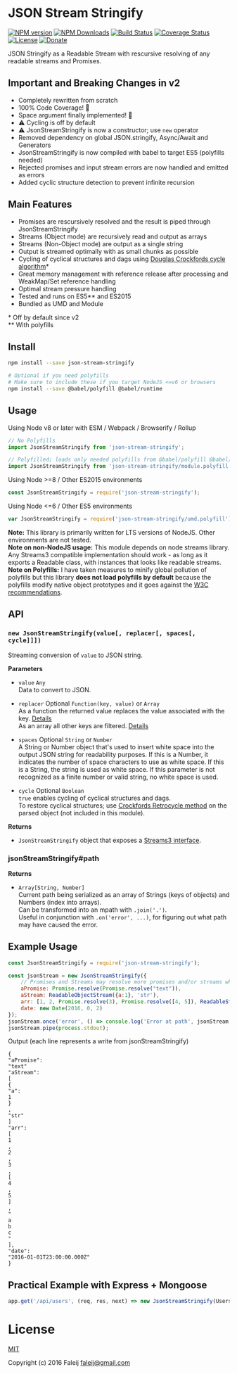 # JSON Stream Stringify
[![NPM version][npm-image]][npm-url]
[![NPM Downloads][downloads-image]][downloads-url]
[![Build Status][travis-image]][travis-url]
[![Coverage Status][coveralls-image]][coveralls-url]
[![License][license-image]](LICENSE)
[![Donate][donate-image]][donate-url]

JSON Stringify as a Readable Stream with rescursive resolving of any readable streams and Promises.

## Important and Breaking Changes in v2
 - Completely rewritten from scratch
 - 100% Code Coverage! 🎉
 - Space argument finally implemented! 🎉
 - ⚠️ Cycling is off by default 
 - ⚠️ JsonStreamStringify is now a constructor; use ``new`` operator
 - Removed dependency on global JSON.stringify, Async/Await and Generators
 - JsonStreamStringify is now compiled with babel to target ES5 (polyfills needed)
 - Rejected promises and input stream errors are now handled and emitted as errors
 - Added cyclic structure detection to prevent infinite recursion

## Main Features
- Promises are rescursively resolved and the result is piped through JsonStreamStringify
- Streams (Object mode) are recursively read and output as arrays
- Streams (Non-Object mode) are output as a single string
- Output is streamed optimally with as small chunks as possible
- Cycling of cyclical structures and dags using [Douglas Crockfords cycle algorithm](https://github.com/douglascrockford/JSON-js)*
- Great memory management with reference release after processing and WeakMap/Set reference handling
- Optimal stream pressure handling
- Tested and runs on ES5** and ES2015
- Bundled as UMD and Module

\* Off by default since v2  
\** With polyfills  

## Install

```bash
npm install --save json-stream-stringify

# Optional if you need polyfills
# Make sure to include these if you target NodeJS <=v6 or browsers
npm install --save @babel/polyfill @babel/runtime
```

## Usage
Using Node v8 or later with ESM / Webpack / Browserify / Rollup
```javascript
// No Polyfills
import JsonStreamStringify from 'json-stream-stringify';
```
```javascript
// Polyfilled; loads only needed polyfills from @babel/polyfill @babel/runtime
import JsonStreamStringify from 'json-stream-stringify/module.polyfill';
```

Using Node >=8 / Other ES2015 environments
```javascript
const JsonStreamStringify = require('json-stream-stringify');
```

Using Node <=6 / Other ES5 environments
```javascript
var JsonStreamStringify = require('json-stream-stringify/umd.polyfill');
```

**Note:** This library is primarily written for LTS versions of NodeJS. Other environments are not tested.  
**Note on non-NodeJS usage:** This module depends on node streams library. Any Streams3 compatible implementation should work - as long as it exports a Readable class, with instances that looks like readable streams.  
**Note on Polyfills:** I have taken measures to minify global pollution of polyfills but this library **does not load polyfills by default** because the polyfills modify native object prototypes and it goes against the [W3C recommendations](https://www.w3.org/2001/tag/doc/polyfills/#advice-for-library-and-framework-authors).

## API

### `new JsonStreamStringify(value[, replacer[, spaces[, cycle]]])`  

Streaming conversion of ``value`` to JSON string.

**Parameters**
- ``value`` ``Any``  
  Data to convert to JSON.

- ``replacer`` Optional ``Function(key, value)`` or ``Array``  
  As a function the returned value replaces the value associated with the key. [Details](https://developer.mozilla.org/en/docs/Web/JavaScript/Reference/Global_Objects/JSON/stringify#The_replacer_parameter)  
 As an array all other keys are filtered. [Details](https://developer.mozilla.org/en/docs/Web/JavaScript/Reference/Global_Objects/JSON/stringify#Example_with_an_array)
 
- ``spaces`` Optional ``String`` or ``Number``  
  A String or Number object that's used to insert white space into the output JSON string for readability purposes. If this is a Number, it indicates the number of space characters to use as white space. If this is a String, the string is used as white space. If this parameter is not recognized as a finite number or valid string, no white space is used.

- ``cycle`` Optional ``Boolean``  
  ``true`` enables cycling of cyclical structures and dags.  
  To restore cyclical structures; use [Crockfords Retrocycle method](https://github.com/douglascrockford/JSON-js) on the parsed object (not included in this module).
 
**Returns**
- ``JsonStreamStringify`` object that exposes a [Streams3 interface](https://nodejs.org/api/stream.html#stream_class_stream_readable).

### jsonStreamStringify#path

**Returns**
- ``Array[String, Number]``  
  Current path being serialized as an array of Strings (keys of objects) and Numbers (index into arrays).  
  Can be transformed into an mpath with ``.join('.')``.  
  Useful in conjunction with ``.on('error', ...)``, for figuring out what path may have caused the error.

## Example Usage
```javascript
const JsonStreamStringify = require('json-stream-stringify');

const jsonStream = new JsonStreamStringify({
    // Promises and Streams may resolve more promises and/or streams which will be consumed and processed into json output
    aPromise: Promise.resolve(Promise.resolve("text")),
    aStream: ReadableObjectStream({a:1}, 'str'),
    arr: [1, 2, Promise.resolve(3), Promise.resolve([4, 5]), ReadableStream('a', 'b', 'c')],
    date: new Date(2016, 0, 2)
});
jsonStream.once('error', () => console.log('Error at path', jsonStream.stack.join('.')));
jsonStream.pipe(process.stdout);
```
Output (each line represents a write from jsonStreamStringify)
```
{
"aPromise":
"text"
"aStream":
[
{
"a":
1
}
,
"str"
]
"arr":
[
1
,
2
,
3
,
[
4
,
5
]
,
"
a
b
c
"
],
"date":
"2016-01-01T23:00:00.000Z"
}
```

## Practical Example with Express + Mongoose
```javascript
app.get('/api/users', (req, res, next) => new JsonStreamStringify(Users.find().stream()).pipe(res));
```

# License
[MIT](LICENSE)

Copyright (c) 2016 Faleij [faleij@gmail.com](mailto:faleij@gmail.com)

[npm-image]: http://img.shields.io/npm/v/json-stream-stringify.svg
[npm-url]: https://npmjs.org/package/json-stream-stringify
[downloads-image]: https://img.shields.io/npm/dm/json-stream-stringify.svg
[downloads-url]: https://npmjs.org/package/json-stream-stringify
[travis-image]: https://travis-ci.org/Faleij/json-stream-stringify.svg?branch=master
[travis-url]: https://travis-ci.org/Faleij/json-stream-stringify
[coveralls-image]: https://coveralls.io/repos/Faleij/json-stream-stringify/badge.svg?branch=master&service=github
[coveralls-url]: https://coveralls.io/github/Faleij/json-stream-stringify?branch=master
[license-image]: https://img.shields.io/badge/license-MIT-blue.svg
[donate-image]: https://img.shields.io/badge/Donate-PayPal-green.svg
[donate-url]: https://www.paypal.com/cgi-bin/webscr?cmd=_donations&business=faleij%40gmail%2ecom&lc=GB&item_name=faleij&item_number=jsonStreamStringify&currency_code=SEK&bn=PP%2dDonationsBF%3abtn_donate_SM%2egif%3aNonHosted
